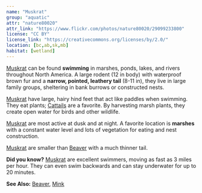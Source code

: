 ```yaml
---
name: "Muskrat"
group: "aquatic"
attr: "nature80020"
attr_link: "https://www.flickr.com/photos/nature80020/29099233800"
license: "CC BY"
license_link: "https://creativecommons.org/licenses/by/2.0/"
location: [bc,ab,sk,mb]
habitat: [wetland]
---
```

[Muskrat](/animals/muskrat/) can be found **swimming** in marshes, ponds, lakes, and rivers throughout North America. A large rodent (12 in body) with waterproof brown fur and a **narrow, pointed, leathery tail** (8-11 in), they live in large family groups, sheltering in bank burrows or constructed nests.

[Muskrat](/animals/muskrat/) have large, hairy hind feet that act like paddles when swimming. They eat plants; [Cattails](/plants/cattail/) are a favorite. By harvesting marsh plants, they create open water for birds and other wildlife.

[Muskrat](/animals/muskrat/) are most active at dusk and at night. A favorite location is **marshes** with a constant water level and lots of vegetation for eating and nest construction.

[Muskrat](/animals/muskrat/) are smaller than [Beaver](/animals/beaver/) with a much thinner tail.

**Did you know?** [Muskrat](/animals/muskrat/) are excellent swimmers, moving as fast as 3 miles per hour. They can even swim backwards and can stay underwater for up to 20 minutes.

<!-- generated, do not edit -->
**See Also:**
[Beaver](/animals/beaver/),
[Mink](/animals/mink/)
